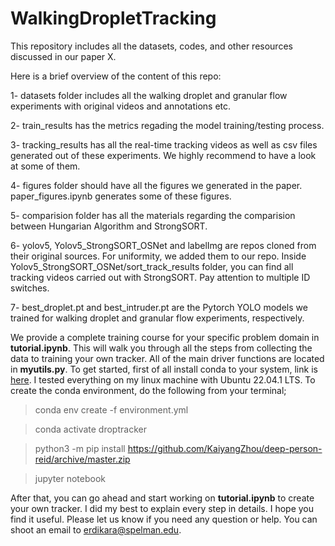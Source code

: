 # WalkingDropletTracking
This repository includes all the datasets, codes, and other resources discussed in our paper X. 


Here is a brief overview of the content of this repo:


1- datasets folder includes all the walking droplet and granular flow experiments with original videos and annotations etc.


2- train_results has the metrics regading the model training/testing process. 


3- tracking_results has all the real-time tracking videos as well as csv files generated out of these experiments. We highly recommend to have a look at some of them.


4- figures folder should have all the figures we generated in the paper. paper_figures.ipynb generates some of these figures. 


5- comparision folder has all the materials regarding the comparision between Hungarian Algorithm and StrongSORT.


6- yolov5, Yolov5_StrongSORT_OSNet and labelImg are repos cloned from their original sources. For uniformity, we added them to our repo. Inside Yolov5_StrongSORT_OSNet/sort_track_results folder, 
you can find all tracking videos carried out with StrongSORT. Pay attention to multiple ID switches.

7- best_droplet.pt and best_intruder.pt are the Pytorch YOLO models we trained for walking droplet and granular flow experiments, respectively. 


We provide a complete training course for your specific problem domain in **tutorial.ipynb**. This will walk you through all the steps from collecting the data to training your own tracker. All of the main driver functions are located in **myutils.py**. To get started, first of all install conda to your system, link is  [here](https://conda.io/projects/conda/en/latest/user-guide/install/index.html). I tested everything on my linux machine with Ubuntu 22.04.1 LTS. To create the conda environment, do the following from your terminal;

> conda env create -f environment.yml


> conda activate droptracker


> python3 -m pip install https://github.com/KaiyangZhou/deep-person-reid/archive/master.zip


> jupyter notebook

After that, you can go ahead and start working on **tutorial.ipynb** to create your own tracker. I did my best to explain every step in details. I hope you find it useful. Please let us know if you need any question or help. You can shoot an email to erdikara@spelman.edu.
